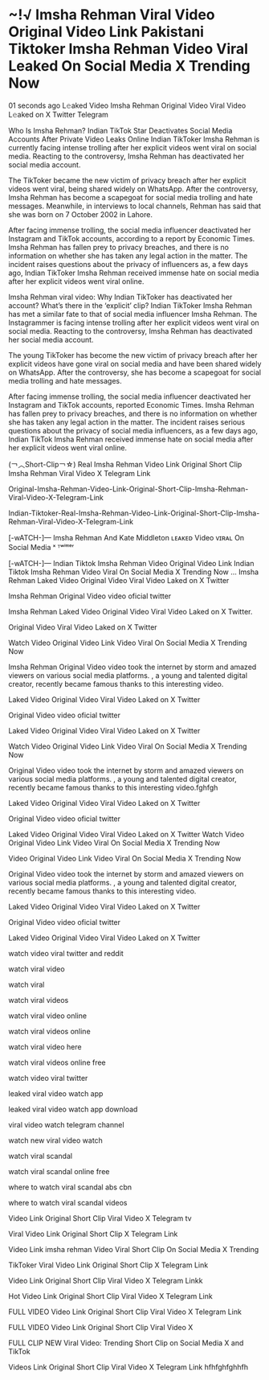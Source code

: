 # ~!√ Imsha Rehman Viral Video Original Video Link Pakistani Tiktoker Imsha Rehman Video Viral Leaked On Social Media X Trending Now
01 seconds ago L𝚎aked Video Imsha Rehman Original Video Viral Video L𝚎aked on X Twitter Telegram

Who Is Imsha Rehman? Indian TikTok Star Deactivates Social Media Accounts After Private Video Leaks Online
Indian TikToker Imsha Rehman is currently facing intense trolling after her explicit videos went viral on social media. Reacting to the controversy, Imsha Rehman has deactivated her social media account.

The TikToker became the new victim of privacy breach after her explicit videos went viral, being shared widely on WhatsApp. After the controversy, Imsha Rehman has become a scapegoat for social media trolling and hate messages. Meanwhile, in interviews to local channels, Rehman has said that she was born on 7 October 2002 in Lahore.

After facing immense trolling, the social media influencer deactivated her Instagram and TikTok accounts, according to a report by Economic Times. Imsha Rehman has fallen prey to privacy breaches, and there is no information on whether she has taken any legal action in the matter. The incident raises questions about the privacy of influencers as, a few days ago, Indian TikToker Imsha Rehman received immense hate on social media after her explicit videos went viral online.

Imsha Rehman viral video: Why Indian TikToker has deactivated her account? What’s there in the ‘explicit’ clip?
Indian TikToker Imsha Rehman has met a similar fate to that of social media influencer Imsha Rehman. The Instagrammer is facing intense trolling after her explicit videos went viral on social media. Reacting to the controversy, Imsha Rehman has deactivated her social media account.

The young TikToker has become the new victim of privacy breach after her explicit videos have gone viral on social media and have been shared widely on WhatsApp. After the controversy, she has become a scapegoat for social media trolling and hate messages.

After facing immense trolling, the social media influencer deactivated her Instagram and TikTok accounts, reported Economic Times. Imsha Rehman has fallen prey to privacy breaches, and there is no information on whether she has taken any legal action in the matter. The incident raises serious questions about the privacy of social media influencers, as a few days ago, Indian TikTok Imsha Rehman received immense hate on social media after her explicit videos went viral online.

(￢︿Short-Clip￢☆) Real Imsha Rehman Video Link Original Short Clip Imsha Rehman Viral Video X Telegram Link

Original-Imsha-Rehman-Video-Link-Original-Short-Clip-Imsha-Rehman-Viral-Video-X-Telegram-Link

Indian-Tiktoker-Real-Imsha-Rehman-Video-Link-Original-Short-Clip-Imsha-Rehman-Viral-Video-X-Telegram-Link

[-wATCH-]— Imsha Rehman And Kate Middleton ʟᴇᴀᴋᴇᴅ Video ᴠɪʀᴀʟ On Social Media ˣ ᵀʷⁱᵗᵗᵉʳ

[-wATCH-]— Indian Tiktok Imsha Rehman Video Original Video Link Indian Tiktok Imsha Rehman Video Viral On Social Media X Trending Now
...
Imsha Rehman Laked Video Original Video Viral Video Laked on X Twitter

Imsha Rehman Original Video video oficial twitter

Imsha Rehman Laked Video Original Video Viral Video Laked on X Twitter.

Original Video Viral Video Laked on X Twitter

Watch Video Original Video Link Video Viral On Social Media X Trending Now

Imsha Rehman Original Video video took the internet by storm and amazed viewers on various social media platforms. , a young and talented digital creator, recently became famous thanks to this interesting video.

Laked Video Original Video Viral Video Laked on X Twitter

Original Video video oficial twitter

Laked Video Original Video Viral Video Laked on X Twitter

Watch Video Original Video Link Video Viral On Social Media X Trending Now

Original Video video took the internet by storm and amazed viewers on various social media platforms. , a young and talented digital creator, recently became famous thanks to this interesting video.fghfgh

Laked Video Original Video Viral Video Laked on X Twitter

Original Video video oficial twitter

Laked Video Original Video Viral Video Laked on X Twitter Watch Video Original Video Link Video Viral On Social Media X Trending Now

Video Original Video Link Video Viral On Social Media X Trending Now

Original Video video took the internet by storm and amazed viewers on various social media platforms. , a young and talented digital creator, recently became famous thanks to this interesting video.

Laked Video Original Video Viral Video Laked on X Twitter

Original Video video oficial twitter

Laked Video Original Video Viral Video Laked on X Twitter

watch video viral twitter and reddit

watch viral video

watch viral

watch viral videos

watch viral video online

watch viral videos online

watch viral video here

watch viral videos online free

watch video viral twitter

leaked viral video watch app

leaked viral video watch app download

viral video watch telegram channel

watch new viral video watch

watch viral scandal

watch viral scandal online free

where to watch viral scandal abs cbn

where to watch viral scandal videos

Video Link Original Short Clip Viral Video X Telegram tv

Viral Video Link Original Short Clip X Telegram Link

Video Link imsha rehman Video Viral Short Clip On Social Media X Trending

TikToker Viral Video Link Original Short Clip X Telegram Link

Video Link Original Short Clip Viral Video X Telegram Linkk

Hot Video Link Original Short Clip Viral Video X Telegram Link

FULL VIDEO Video Link Original Short Clip Viral Video X Telegram Link

FULL VIDEO Video Link Original Short Clip Viral Video X

FULL CLIP NEW Viral Video: Trending Short Clip on Social Media X and TikTok

Videos Link Original Short Clip Viral Video X Telegram Link hfhfghfghhfh

